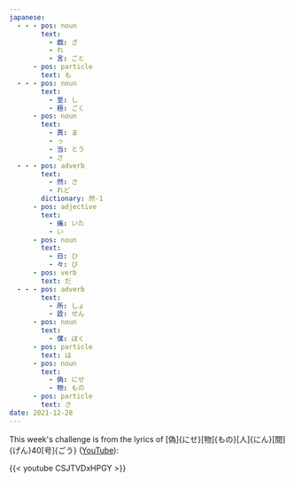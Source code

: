```yaml
---
japanese:
  - - - pos: noun
        text:
          - 戯: ざ
          - れ
          - 言: ごと
      - pos: particle
        text: も
  - - - pos: noun
        text:
          - 至: し
          - 極: ごく
      - pos: noun
        text:
          - 真: ま
          - っ
          - 当: とう
          - さ
  - - - pos: adverb
        text:
          - 然: さ
          - れど
        dictionary: 然-1
      - pos: adjective
        text:
          - 痛: いた
          - い
      - pos: noun
        text:
          - 日: ひ
          - 々: び
      - pos: verb
        text: だ
  - - - pos: adverb
        text:
          - 所: しょ
          - 詮: せん
      - pos: noun
        text:
          - 僕: ぼく
      - pos: particle
        text: は
      - pos: noun
        text:
          - 偽: にせ
          - 物: もの
      - pos: particle
        text: さ
date: 2021-12-28
---
```


This week's challenge is from the lyrics of [偽]{にせ}[物]{もの}[人]{にん}[間]{げん}40[号]{ごう} ([YouTube](https://www.youtube.com/watch?v=CSJTVDxHPGY)):

{{< youtube CSJTVDxHPGY >}}